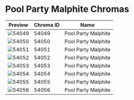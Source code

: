 # Pool Party Malphite Chromas

| Preview | Chroma ID | Name |
|---------|-----------|------|
| ![54049](https://raw.communitydragon.org/latest/plugins/rcp-be-lol-game-data/global/default/v1/champion-chroma-images/54/54049.png) | 54049 | Pool Party Malphite |
| ![54050](https://raw.communitydragon.org/latest/plugins/rcp-be-lol-game-data/global/default/v1/champion-chroma-images/54/54050.png) | 54050 | Pool Party Malphite |
| ![54051](https://raw.communitydragon.org/latest/plugins/rcp-be-lol-game-data/global/default/v1/champion-chroma-images/54/54051.png) | 54051 | Pool Party Malphite |
| ![54052](https://raw.communitydragon.org/latest/plugins/rcp-be-lol-game-data/global/default/v1/champion-chroma-images/54/54052.png) | 54052 | Pool Party Malphite |
| ![54053](https://raw.communitydragon.org/latest/plugins/rcp-be-lol-game-data/global/default/v1/champion-chroma-images/54/54053.png) | 54053 | Pool Party Malphite |
| ![54054](https://raw.communitydragon.org/latest/plugins/rcp-be-lol-game-data/global/default/v1/champion-chroma-images/54/54054.png) | 54054 | Pool Party Malphite |
| ![54055](https://raw.communitydragon.org/latest/plugins/rcp-be-lol-game-data/global/default/v1/champion-chroma-images/54/54055.png) | 54055 | Pool Party Malphite |
| ![54056](https://raw.communitydragon.org/latest/plugins/rcp-be-lol-game-data/global/default/v1/champion-chroma-images/54/54056.png) | 54056 | Pool Party Malphite |